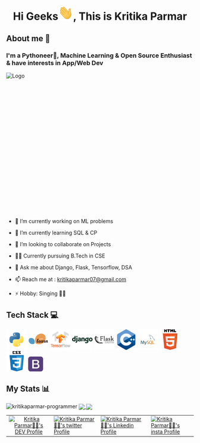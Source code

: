 <h1 align='center'> Hi Geeks<img src="https://raw.githubusercontent.com/ABSphreak/ABSphreak/master/gifs/Hi.gif"  width="40" height="40">, This is Kritika Parmar </h1>

## About me 👀 

### I'm a Pythoneer🐍, Machine Learning & Open Source Enthusiast & have interests in App/Web Dev
 <img src="https://cdn.dribbble.com/users/1519660/screenshots/4536550/girl-_-laptop.gif" align="right" alt="Logo" width="520" height="390">
 
- 🔭 I’m currently working on ML problems

- 🌱 I’m currently learning SQL & CP 

- 👯 I’m looking to collaborate on Projects

- 👨‍💻 Currently pursuing B.Tech in CSE

- 💬 Ask me about Django, Flask, Tensorflow, DSA

- 📫 Reach me at : kritikaparmar07@gmail.com

- ⚡ Hobby: Singing 🎤🎵

## Tech Stack 💻
<img src="https://raw.githubusercontent.com/github/explore/80688e429a7d4ef2fca1e82350fe8e3517d3494d/topics/python/python.png" width="55" height="55" />   <img src="https://raw.githubusercontent.com/github/explore/80688e429a7d4ef2fca1e82350fe8e3517d3494d/topics/scikit-learn/scikit-learn.png" width="55" height="55" />   <img src="https://raw.githubusercontent.com/github/explore/80688e429a7d4ef2fca1e82350fe8e3517d3494d/topics/tensorflow/tensorflow.png" width="55" height="55" />  <img src="https://raw.githubusercontent.com/github/explore/80688e429a7d4ef2fca1e82350fe8e3517d3494d/topics/django/django.png" width="55" height="55" />    <img src="https://raw.githubusercontent.com/github/explore/80688e429a7d4ef2fca1e82350fe8e3517d3494d/topics/flask/flask.png" width="55" height="55" />   <img src="https://raw.githubusercontent.com/github/explore/80688e429a7d4ef2fca1e82350fe8e3517d3494d/topics/cpp/cpp.png" width="55" height="55" />     <img src="https://raw.githubusercontent.com/github/explore/80688e429a7d4ef2fca1e82350fe8e3517d3494d/topics/mysql/mysql.png" width="55" height="55" />   <img src="https://raw.githubusercontent.com/github/explore/80688e429a7d4ef2fca1e82350fe8e3517d3494d/topics/html/html.png" width="55" height="55" />   <img src="https://raw.githubusercontent.com/github/explore/80688e429a7d4ef2fca1e82350fe8e3517d3494d/topics/css/css.png" width="55" height="55" />    <img src="https://raw.githubusercontent.com/github/explore/80688e429a7d4ef2fca1e82350fe8e3517d3494d/topics/bootstrap/bootstrap.png" width="40" height="40" />

## My Stats 📊

<img src="https://komarev.com/ghpvc/?username=kritikaparmar-programmer" alt="kritikaparmar-programmer" />
<a href="https://github.com/kritikaparmar-programmer/github-readme-stats">
  <img align="center" src="https://github-readme-stats.vercel.app/api?username=kritikaparmar-programmer&repo=github-readme-stats&show_icons=true&theme=radical" />
</a>
<a href="https://github.com/kritikaparmar-programmer/convoychat">
  <img align="center" src="https://github-readme-stats.vercel.app/api/top-langs/?username=kritikaparmar-programmer&layout=compact" />
</a>
<br>
<table align="center"><tr><td align="center"><a href="https://dev.to/kritikaparmar5"><img src="https://d2fltix0v2e0sb.cloudfront.net/dev-badge.svg" alt="Kritika Parmar👩‍💻's DEV Profile" height="40" width="40"></a></td><td>    <a href="https://twitter.com/KritikaParmar5"><img src="https://cdn.jsdelivr.net/npm/simple-icons@v3/icons/twitter.svg" alt="Kritika Parmar👩‍💻's twitter Profile" height="40" width="40"></a></td><td>     <a href="https://www.linkedin.com/in/kritika-parmar-10244a193/"><img src="https://cdn.jsdelivr.net/npm/simple-icons@v3/icons/linkedin.svg" alt="Kritika Parmar👩‍💻's Linkedin Profile"  height="40" width="40"></a> </td><td>    <a href="https://www.instagram.com/kritikap_9607/"><img src="https://cdn.jsdelivr.net/npm/simple-icons@v3/icons/instagram.svg" alt="Kritika Parmar👩‍💻's insta Profile" height="40" width="40"></a></td></tr></table>
   
